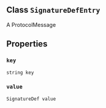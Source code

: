 

## Class  `SignatureDefEntry` 
A ProtocolMessage



## Properties


###  `key` 
 `string key` 



###  `value` 
 `SignatureDef value` 

